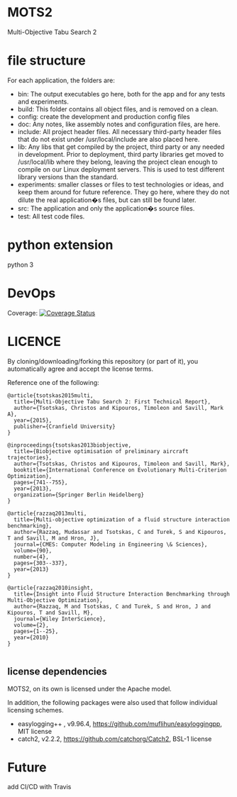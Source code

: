 # MOTS2
Multi-Objective Tabu Search 2

# file structure

For each application, the folders are:

- bin: The output executables go here, both for the app and for any tests and experiments.
- build: This folder contains all object files, and is removed on a clean.
- config: create the development and production config files
- doc: Any notes, like  assembly notes and configuration files, are here.
- include: All project header files. All necessary third-party header files that do not exist under /usr/local/include are also placed here.
- lib: Any libs that get compiled by the project, third party or any needed in development. Prior to deployment, third party libraries get moved to /usr/local/lib where they belong, leaving the project clean enough to compile on our Linux deployment servers. This is used to test different library versions than the standard.
- experiments: smaller classes or files to test technologies or ideas, and keep them around for future reference. They go here, where they do not dilute the real application�s files, but can still be found later.
- src: The application and only the application�s source files.
- test: All test code files. 

# python extension

python 3

# DevOps

Coverage:
[![Coverage Status](https://coveralls.io/repos/github/christos-tsotskas/MOTS2/badge.svg?branch=master)](https://coveralls.io/github/christos-tsotskas/MOTS2?branch=master)

# LICENCE

By cloning/downloading/forking this repository (or part of it), you automatically agree and accept the license terms.

Reference one of the following:

```
@article{tsotskas2015multi,
  title={Multi-Objective Tabu Search 2: First Technical Report},
  author={Tsotskas, Christos and Kipouros, Timoleon and Savill, Mark A},
  year={2015},
  publisher={Cranfield University}
}

@inproceedings{tsotskas2013biobjective,
  title={Biobjective optimisation of preliminary aircraft trajectories},
  author={Tsotskas, Christos and Kipouros, Timoleon and Savill, Mark},
  booktitle={International Conference on Evolutionary Multi-Criterion Optimization},
  pages={741--755},
  year={2013},
  organization={Springer Berlin Heidelberg}
}

@article{razzaq2013multi,
  title={Multi-objective optimization of a fluid structure interaction benchmarking},
  author={Razzaq, Mudassar and Tsotskas, C and Turek, S and Kipouros, T and Savill, M and Hron, J},
  journal={CMES: Computer Modeling in Engineering \& Sciences},
  volume={90},
  number={4},
  pages={303--337},
  year={2013}
}

@article{razzaq2010insight,
  title={Insight into Fluid Structure Interaction Benchmarking through Multi-Objective Optimization},
  author={Razzaq, M and Tsotskas, C and Turek, S and Hron, J and Kipouros, T and Savill, M},
  journal={Wiley InterScience},
  volume={2},
  pages={1--25},
  year={2010}
}


```


## license dependencies

MOTS2, on its own is licensed under the Apache model.

In addition, the following packages were also used that follow individual licensing schemes.

- easylogging++ , v9.96.4, https://github.com/muflihun/easyloggingpp, MIT license
- catch2, v2.2.2, https://github.com/catchorg/Catch2, BSL-1 license

# Future
add CI/CD with Travis

